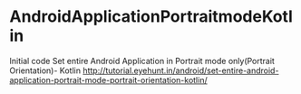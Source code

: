 # AndroidApplicationPortraitmodeKotlin
Initial code
Set entire Android Application in Portrait mode only(Portrait Orientation)- Kotlin
http://tutorial.eyehunt.in/android/set-entire-android-application-portrait-mode-portrait-orientation-kotlin/
